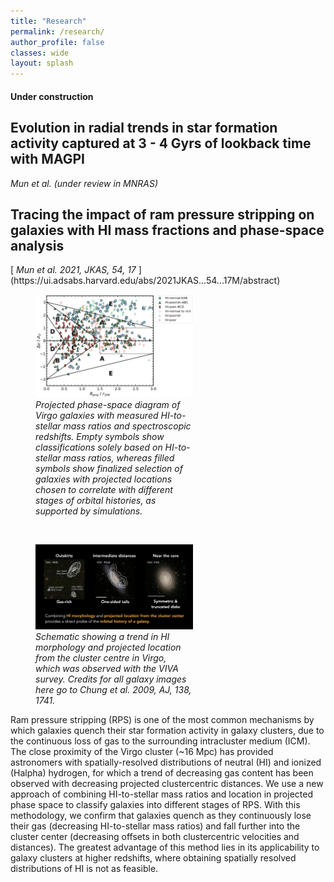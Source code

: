 ```yaml
---
title: "Research"
permalink: /research/
author_profile: false
classes: wide
layout: splash
---
```


<h4><b> Under construction </b></h4>

<h2>
  Evolution in radial trends in star formation activity captured at 3 - 4 Gyrs of lookback time with MAGPI
</h2>
<i> Mun et al. (under review in MNRAS) </i> <br />

<h2>
  Tracing the impact of ram pressure stripping on galaxies with HI mass fractions and phase-space analysis
</h2>
 [<i> Mun et al. 2021, JKAS, 54, 17 </i>](https://ui.adsabs.harvard.edu/abs/2021JKAS...54...17M/abstract) <br />

<figure style="width: 50%" class="align-left">
  <a href="/assets/images/hi_pps_how_it_works.png">
  <img src="/assets/images/hi_pps_how_it_works.png" alt=""></a>
  <figcaption> <i> Projected phase-space diagram of Virgo galaxies with measured HI-to-stellar mass ratios and spectroscopic redshifts. Empty symbols show classifications solely based on HI-to-stellar mass ratios, whereas filled symbols show finalized selection of galaxies with projected locations chosen to correlate with different stages of orbital histories, as supported by simulations. </i> </figcaption>
</figure> <br />

<figure style="width: 50%" class="align-left">
  <a href="/assets/images/chung_2009_summary_slide.png">
  <img src="/assets/images/chung_2009_summary_slide.png" alt=""></a>
  <figcaption> <i> Schematic showing a trend in HI morphology and projected location from the cluster centre in Virgo, which was observed with the VIVA survey. Credits for all galaxy images here go to Chung et al. 2009, AJ, 138, 1741. </i> </figcaption>
</figure> 

Ram pressure stripping (RPS) is one of the most common mechanisms by which galaxies quench their star formation activity in galaxy clusters, due to the continuous loss of gas to the surrounding intracluster medium (ICM). The close proximity of the Virgo cluster (~16 Mpc) has provided astronomers with spatially-resolved distributions of neutral (HI) and ionized (Halpha) hydrogen, for which a trend of decreasing gas content has been observed with decreasing projected clustercentric distances. We use a new approach of combining HI-to-stellar mass ratios and location in projected phase space to classify galaxies into different stages of RPS. With this methodology, we confirm that galaxies quench as they continuously lose their gas (decreasing HI-to-stellar mass ratios) and fall further into the cluster center (decreasing offsets in both clustercentric velocities and distances). The greatest advantage of this method lies in its applicability to galaxy clusters at higher redshifts, where obtaining spatially resolved distributions of HI is not as feasible. 
